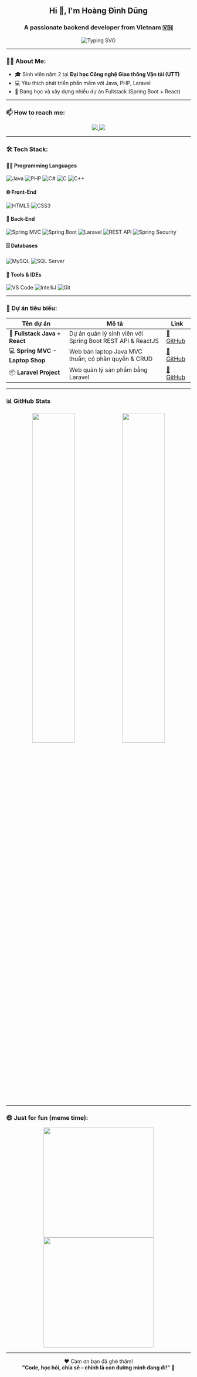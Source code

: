 <h2 align="center">Hi 👋, I'm Hoàng Đình Dũng</h2>
<h3 align="center">A passionate backend developer from Vietnam 🇻🇳</h3>

<p align="center">
  <img src="https://readme-typing-svg.herokuapp.com?font=Fira+Code&duration=3000&pause=500&center=true&width=435&lines=💻+Backend+Java%2FPHP+Developer;🎓+Sinh+vi%C3%AAn+n%C4%83m+2+UTT;🔥+Spring+Boot+%2B+React+Lover" alt="Typing SVG" />
</p>

---

### 🧑‍🎓 About Me:
- 🎓 Sinh viên năm 2 tại **Đại học Công nghệ Giao thông Vận tải (UTT)**
- 💻 Yêu thích phát triển phần mềm với Java, PHP, Laravel
- 🚀 Đang học và xây dựng nhiều dự án Fullstack (Spring Boot + React)

---

### 📫 How to reach me:

<p align="center">
  <a href="https://fb.com/hoangdinhdung2208" target="_blank">
    <img src="https://img.icons8.com/fluent/48/000000/facebook-new.png"/>
  </a>
  <a href="https://github.com/hoangdinhdung05" target="_blank">
    <img src="https://img.icons8.com/fluent/48/000000/github.png"/>
  </a>
</p>

---

### 🛠️ Tech Stack:

#### 👨‍💻 Programming Languages
![Java](https://img.icons8.com/color/48/java-coffee-cup-logo--v1.png)
![PHP](https://img.icons8.com/officel/48/php-logo.png)
![C#](https://img.icons8.com/color/48/000000/c-sharp-logo.png)
![C](https://img.icons8.com/color/48/c-programming.png)
![C++](https://img.icons8.com/color/48/c-plus-plus-logo.png)

#### 🌐 Front-End
![HTML5](https://img.icons8.com/color/48/html-5--v1.png)
![CSS3](https://img.icons8.com/color/48/css3.png)

#### 🧠 Back-End
![Spring MVC](https://img.icons8.com/external-tal-revivo-shadow-tal-revivo/48/external-spring-mvc-a-java-framework-used-to-build-web-applications-logo-shadow-tal-revivo.png)
![Spring Boot](https://img.icons8.com/color/48/spring-logo.png)
![Laravel](https://img.icons8.com/ios-filled/48/FA5252/laravel.png)
![REST API](https://img.icons8.com/external-flaticons-lineal-color-flat-icons/48/external-api-computer-programming-flaticons-lineal-color-flat-icons.png)
![Spring Security](https://img.icons8.com/color/48/lock.png)

#### 🗄️ Databases
![MySQL](https://img.icons8.com/color/48/mysql-logo.png)
![SQL Server](https://img.icons8.com/color/48/microsoft-sql-server.png)

#### 🧰 Tools & IDEs
![VS Code](https://img.icons8.com/color/48/visual-studio-code-2019.png)
![IntelliJ](https://img.icons8.com/color/48/intellij-idea.png)
![Git](https://img.icons8.com/color/48/git.png)

---

### 🚀 Dự án tiêu biểu:

| Tên dự án | Mô tả | Link |
|----------|-------|------|
| 🧠 **Fullstack Java + React** | Dự án quản lý sinh viên với Spring Boot REST API & ReactJS | [🔗 GitHub](https://github.com/hoangdinhdung05/FullStack_Java_React) |
| 💻 **Spring MVC - Laptop Shop** | Web bán laptop Java MVC thuần, có phân quyền & CRUD | [🔗 GitHub](https://github.com/hoangdinhdung05/hoangdung-java-BE-laptopShop) |
| 📦 **Laravel Project** | Web quản lý sản phẩm bằng Laravel | [🔗 GitHub](https://github.com/hoangdinhdung05/project_laravel) |

---

### 📊 GitHub Stats

<p align="center">
  <img src="https://github-readme-stats.vercel.app/api?username=hoangdinhdung05&show_icons=true&theme=radical" width="48%" />
  <img src="https://github-readme-stats.vercel.app/api/top-langs/?username=hoangdinhdung05&layout=compact&theme=radical" width="48%" />
</p>

---

### 😄 Just for fun (meme time):

<p align="center">
  <img src="https://media.tenor.com/Ug6CkGqGApIAAAAC/hello-world.gif" width="300" />
  <img src="https://media.tenor.com/qJ5evVs-_uUAAAAC/coding.gif" width="300" />
</p>

---

<p align="center">
  ❤️ Cảm ơn bạn đã ghé thăm! <br>
  <strong>"Code, học hỏi, chia sẻ – chính là con đường mình đang đi!"</strong> 🚀
</p>
